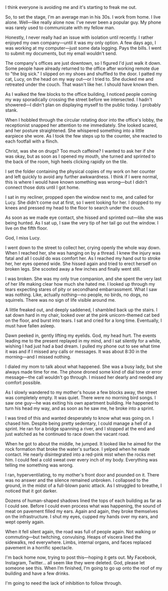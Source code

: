 I think everyone is avoiding me and it's starting to freak me out.

So, to set the stage, I'm an average man in his 30s. I work from home. I live alone. Well—like really alone now. I've never been a popular guy. My phone was rarely used to communicate with my fellow man.

Honestly, I never really had an issue with isolation until recently. I rather enjoyed my own company—until it was my only option. A few days ago, I was working at my computer—just some data logging. Pays the bills. I went to submit my documents, but my email wouldn't send.

The company's offices are just downtown, so I figured I'd just walk it down. Some people have already returned to the office after working remote due to "the big sick." I slipped on my shoes and shuffled to the door. I patted my cat, Lucy, on the head on my way out—or I tried to. She ducked me and retreated under the couch. That wasn't like her. I should have known then.

As I walked the few blocks to the office building, I noticed people coming my way sporadically crossing the street before we intersected. I hadn't showered—I didn't plan on displaying myself to the public today. I probably stank.

When I hobbled through the circular rotating door into the office's lobby, the receptionist snapped her attention to me immediately. She looked scared, and her posture straightened. She whispered something into a little earpiece she wore. As I took the few steps up to the counter, she reacted to each footfall with a flinch.

Christ, was she on drugs? Too much caffeine? I wanted to ask her if she was okay, but as soon as I opened my mouth, she turned and sprinted to the back of the room, high heels clicking rapidly on the tile.

I set the folder containing the physical copies of my work on her counter and left quickly to avoid any further awkwardness. I think if I were normal, this is where I would have known something was wrong—but I didn't connect those dots until I got home.

I sat in my recliner, propped open the window next to me, and called for Lucy. She didn't come out at first, so I went looking for her. I dropped to my knees and pressed my head to the floor to search under the couch.

As soon as we made eye contact, she hissed and sprinted out—like she was being hunted. As I sat up, I saw the very tip of her tail go out the window. I live on the fifth floor.

God, I miss Lucy.

I went down to the street to collect her, crying openly the whole way down. When I reached her, she was hanging on by a thread. I knew the injury was fatal and all I could do was comfort her. As I reached my hand out to stroke her, her eyes opened wide. She hissed again and tried to erect herself on broken legs. She scooted away a few inches and finally went still.

I was broken. She was my only true companion, and she spent the very last of her life making clear how much she hated me. I looked up through my tears expecting stares of pity or secondhand embarrassment. What I saw was nothing. Like, actually nothing—no people, no birds, no dogs, no squirrels. There was no sign of life visible around me.

A little freaked out, and deeply saddened, I shambled back up the stairs. I sat down hard in my chair, looked over at the pink unicorn-themed cat bed on the floor, and burst into tears. I sat and cried for a long time. Eventually, I must have fallen asleep.

Dawn peeked in, gently lifting my eyelids. God, my head hurt. The events leading me to the present replayed in my mind, and I sat silently for a while, wishing I had just had a bad dream. I pulled my phone out to see what time it was and if I missed any calls or messages. It was about 8:30 in the morning—and I missed nothing.

I dialed my mom to talk about what happened. She was a busy lady, but she always made time for me. The phone droned some kind of dial tone or error message—the call wouldn't go through. I missed her dearly and needed any comfort possible.

As I slowly wandered to my mother's house a few blocks away, the street was completely empty. It was quiet. There were no morning bird songs. I saw one guy—he was exiting his own apartment building. He happened to turn his head my way, and as soon as he saw me, he broke into a sprint.

I was tired of this and wanted desperately to know what was going on. I chased him. Despite being pretty sedentary, I could manage a hell of a sprint. He ran for a bridge spanning a river, and I stopped at the end and just watched as he continued to race down the vacant road.

When he got to about the middle, he jumped. It looked like he aimed for the rock formation that broke the water's surface. I yelped when he made contact. He nearly disintegrated into a red-pink mist when the rocks met him. I could feel a cold sweat over every inch of my body. Everything was telling me something was wrong.

I ran, hyperventilating, to my mother's front door and pounded on it. There was no answer and the silence remained unbroken. I collapsed to the ground, in the midst of a full-blown panic attack. As I struggled to breathe, I noticed that it got darker.

Dozens of human-shaped shadows lined the tops of each building as far as I could see. Before I could even process what was happening, the sound of meat on pavement filled my ears. Again and again, they broke themselves on the infrastructure. I shut my eyes, cupped my hands over my ears, and wept openly again.

When it fell silent again, the road was full of people again. Not walking or commuting—but twitching, convulsing. Heaps of viscera lined the sidewalks, red everywhere. Limbs, internal organs, and faces replaced pavement in a horrific spectacle.

I'm back home now, trying to post this—hoping it gets out. My Facebook, Instagram, Twitter... all seem like they were deleted. God, please let someone see this. When I’m finished, I’m going to go up onto the roof of my building and have a few drinks.

I'm going to need the lack of inhibition to follow through.